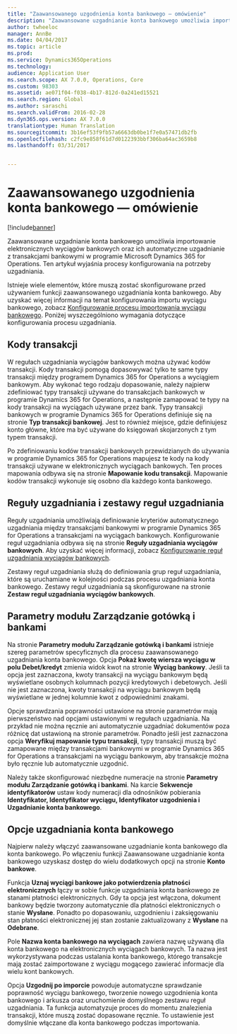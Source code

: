 ```yaml
---
title: "Zaawansowanego uzgodnienia konta bankowego — omówienie"
description: "Zaawansowane uzgadnianie konta bankowego umożliwia importowanie elektronicznych wyciągów bankowych oraz ich automatyczne uzgadnianie z transakcjami bankowymi w programie Microsoft Dynamics 365 for Operations.  Ten artykuł wyjaśnia procesy konfigurowania na potrzeby uzgadniania."
author: twheeloc
manager: AnnBe
ms.date: 04/04/2017
ms.topic: article
ms.prod: 
ms.service: Dynamics365Operations
ms.technology: 
audience: Application User
ms.search.scope: AX 7.0.0, Operations, Core
ms.custom: 98303
ms.assetid: ae071f04-f038-4b17-812d-0a241ed15521
ms.search.region: Global
ms.author: saraschi
ms.search.validFrom: 2016-02-28
ms.dyn365.ops.version: AX 7.0.0
translationtype: Human Translation
ms.sourcegitcommit: 3b16ef53f9fb57a6663db0be1f7e0a57471db2fb
ms.openlocfilehash: c2fc9e858f61d7d0122393bbf306ba64ac3659b8
ms.lasthandoff: 03/31/2017


---
```


# <a name="advanced-bank-reconciliation-overview"></a>Zaawansowanego uzgodnienia konta bankowego — omówienie

[!include[banner](../includes/banner.md)]


Zaawansowane uzgadnianie konta bankowego umożliwia importowanie elektronicznych wyciągów bankowych oraz ich automatyczne uzgadnianie z transakcjami bankowymi w programie Microsoft Dynamics 365 for Operations.  Ten artykuł wyjaśnia procesy konfigurowania na potrzeby uzgadniania.  

Istnieje wiele elementów, które muszą zostać skonfigurowane przed używaniem funkcji zaawansowanego uzgadniania konta bankowego. Aby uzyskać więcej informacji na temat konfigurowania importu wyciągu bankowego, zobacz [Konfigurowanie procesu importowania wyciągu bankowego](set-up-advanced-bank-reconciliation-import-process.md).  Poniżej wyszczególniono wymagania dotyczące konfigurowania procesu uzgadniania.

## <a name="transaction-codes"></a>Kody transakcji
W regułach uzgadniania wyciągów bankowych można używać kodów transakcji.  Kody transakcji pomogą dopasowywać tylko te same typy transakcji między programem Dynamics 365 for Operations a wyciągiem bankowym.  Aby wykonać tego rodzaju dopasowanie, należy najpierw zdefiniować typy transakcji używane do transakcjach bankowych w programie Dynamics 365 for Operations, a następnie zamapować te typy na kody transakcji na wyciągach używane przez bank.  Typy transakcji bankowych w programie Dynamics 365 for Operations definiuje się na stronie **Typ transakcji bankowej**.  Jest to również miejsce, gdzie definiujesz konto główne, które ma być używane do księgowań skojarzonych z tym typem transakcji. 

Po zdefiniowaniu kodów transakcji bankowych przewidzianych do używania w programie Dynamics 365 for Operations mapujesz te kody na kody transakcji używane w elektronicznych wyciągach bankowych.  Ten proces mapowania odbywa się na stronie **Mapowanie kodu transakcji**.  Mapowanie kodów transakcji wykonuje się osobno dla każdego konta bankowego.

## <a name="matching-rules-and-matching-rule-sets"></a>Reguły uzgadniania i zestawy reguł uzgadniania
Reguły uzgadniania umożliwiają definiowanie kryteriów automatycznego uzgadniania między transakcjami bankowymi w programie Dynamics 365 for Operations a transakcjami na wyciągach bankowych.  Konfigurowanie reguł uzgadniania odbywa się na stronie **Reguły uzgadniania wyciągów bankowych**.  Aby uzyskać więcej informacji, zobacz [Konfigurowanie reguł uzgadniania wyciągów bankowych](set-up-bank-reconciliation-matching-rules.md). 

Zestawy reguł uzgadniania służą do definiowania grup reguł uzgadniania, które są uruchamiane w kolejności podczas procesu uzgadniania konta bankowego.  Zestawy reguł uzgadniania są skonfigurowane na stronie **Zestaw reguł uzgadniania wyciągów bankowych**.

## <a name="cash-and-bank-management-parameters"></a>Parametry modułu Zarządzanie gotówką i bankami
Na stronie **Parametry modułu Zarządzanie gotówką i bankami** istnieje szereg parametrów specyficznych dla procesu zaawansowanego uzgadniania konta bankowego.  Opcja **Pokaż kwotę wiersza wyciągu w polu Debet/kredyt** zmienia widok kwot na stronie **Wyciąg bankowy**.  Jeśli ta opcja jest zaznaczona, kwoty transakcji na wyciągu bankowym będą wyświetlane osobnych kolumnach pozycji kredytowych i debetowych.  Jeśli nie jest zaznaczona, kwoty transakcji na wyciągu bankowym będą wyświetlane w jednej kolumnie kwot z odpowiednimi znakami. 

Opcje sprawdzania poprawności ustawione na stronie parametrów mają pierwszeństwo nad opcjami ustawionymi w regułach uzgadniania.  Na przykład nie można ręcznie ani automatycznie uzgadniać dokumentów poza różnicę dat ustawioną na stronie parametrów.  Ponadto jeśli jest zaznaczona opcja **Weryfikuj mapowanie typu transakcji**, typy transakcji muszą być zamapowane między transakcjami bankowymi w programie Dynamics 365 for Operations a transakcjami na wyciągu bankowym, aby transakcje można było ręcznie lub automatycznie uzgodnić. 

Należy także skonfigurować niezbędne numeracje na stronie **Parametry modułu Zarządzanie gotówką i bankami**.  Na karcie **Sekwencje identyfikatorów** ustaw kody numeracji dla odnośników pobierania **Identyfikator, Identyfikator wyciągu, Identyfikator uzgodnienia i Uzgadnianie konta bankowego**.

## <a name="bank-account-reconciliation-options"></a>Opcje uzgadniania konta bankowego
Najpierw należy włączyć zaawansowane uzgadnianie konta bankowego dla konta bankowego.  Po włączeniu funkcji Zaawansowane uzgadnianie konta bankowego uzyskasz dostęp do wielu dodatkowych opcji na stronie **Konto bankowe**. 

Funkcja **Uznaj wyciągi bankowe jako potwierdzenia płatności elektronicznych** łączy w sobie funkcje uzgadniania konta bankowego ze stanami płatności elektronicznych.  Gdy ta opcja jest włączona, dokument bankowy będzie tworzony automatycznie dla płatności elektronicznych o stanie **Wysłane**.  Ponadto po dopasowaniu, uzgodnieniu i zaksięgowaniu stan płatności elektronicznej jej stan zostanie zaktualizowany z **Wysłane** na **Odebrane**. 

Pole **Nazwa konta bankowego na wyciągach** zawiera nazwę używaną dla konta bankowego na elektronicznych wyciągach bankowych.  Ta nazwa jest wykorzystywana podczas ustalania konta bankowego, którego transakcje mają zostać zaimportowane z wyciągu mogącego zawierać informacje dla wielu kont bankowych. 

Opcja **Uzgodnij po imporcie** powoduje automatyczne sprawdzanie poprawność wyciągu bankowego, tworzenie nowego uzgodnienia konta bankowego i arkusza oraz uruchomienie domyślnego zestawu reguł uzgadniania.  Ta funkcja automatyzuje proces do momentu znalezienia transakcji, które muszą zostać dopasowane ręcznie.  To ustawienie jest domyślnie włączane dla konta bankowego podczas importowania.




